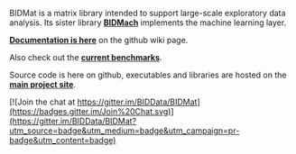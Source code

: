 BIDMat is a matrix library intended to support large-scale exploratory
data analysis. Its sister library <b><a href="https://github.com/BIDData/BIDMach">BIDMach</a></b>
implements the machine learning layer.

<b><a href="https://github.com/BIDData/BIDMat/wiki">Documentation is here</a></b>
on the github wiki page.

Also check out the <b><a href="https://github.com/BIDData/BIDMach/wiki/Benchmarks">current benchmarks</a></b>. 

Source code is here on github, executables and libraries are hosted on the <b><a href="http://bid2.berkeley.edu/bid-data-project/download/">main project site</a></b>.


 


[![Join the chat at https://gitter.im/BIDData/BIDMat](https://badges.gitter.im/Join%20Chat.svg)](https://gitter.im/BIDData/BIDMat?utm_source=badge&utm_medium=badge&utm_campaign=pr-badge&utm_content=badge)